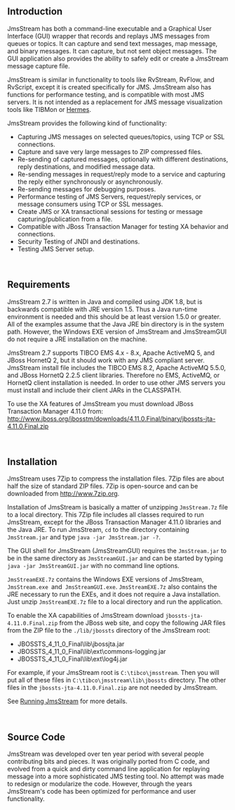 <html>
	<body>
		<h2><a name="intro"/> Introduction</h2>
		<p>JmsStream has both a command-line executable and a Graphical User Interface (GUI) wrapper that records and replays JMS messages from queues or topics. It can capture and send text messages, map message, and binary messages. It can capture, but not sent object messages. The GUI application also provides the ability to safely edit or create a JmsStream message capture file.</p>
		<p>JmsStream is similar in functionality to tools like RvStream, RvFlow, and RvScript, except it is created specifically for JMS. JmsStream also has functions for performance testing, and is compatible with most JMS servers. It is not intended as a replacement for JMS message visualization tools like TIBMon or <a href="http://www.hermesjms.com" target="_blank">Hermes</a>. </p>
		<p>JmsStream provides the following kind of functionality:</p>
		<ul>
			<li>Capturing JMS messages on selected queues/topics, using TCP or SSL connections.</li>
			<li>Capture and save very large messages to ZIP compressed files.</li>
			<li>Re-sending of captured messages, optionally with different destinations, reply destinations, and modified message data.</li>
			<li>Re-sending messages in request/reply mode to a service and capturing the reply either synchronously or asynchronously.</li>
			<li>Re-sending messages for debugging purposes.</li>
			<li>Performance testing of JMS Servers, request/reply services, or message consumers using TCP or SSL messages.</li>
			<li>Create JMS or XA transactional sessions for testing or message capturing/publication from a file.</li>
			<li>Compatible with JBoss Transaction Manager for testing XA behavior and connections.</li>
			<li>Security Testing of JNDI and destinations.</li>
			<li>Testing JMS Server setup.</li>
		</ul>
		<br/>
		<h2><a name="requirements"/>Requirements</h2>
		<p>JmsStream 2.7 is written in Java and compiled using JDK 1.8, but is backwards compatible with JRE version 1.5. Thus a Java run-time environment is needed and this should be at least version 1.5.0 or greater. All of the examples assume that the Java JRE bin directory is in the system path. However, the Windows EXE version of JmsStream and JmsStreamGUI do not require a JRE installation on the machine.</p>
		<p>JmsStream 2.7 supports TIBCO EMS 4.x - 8.x, Apache ActiveMQ 5, and JBoss HornetQ 2, but it should work with any JMS compliant server. JmsStream install file includes the TIBCO EMS 8.2, Apache ActiveMQ 5.5.0, and JBoss HornetQ 2.2.5 client libraries. Therefore no EMS, ActiveMQ, or HornetQ client installation is needed. In order to use other JMS servers you must install and include their client JARs in the CLASSPATH.</p>
		<p>To use the XA features of JmsStream you must download JBoss Transaction Manager 4.11.0 from:<br/>
			<a href="http://www.jboss.org/jbosstm/downloads/4.11.0.Final/binary/jbossts-jta-4.11.0.Final.zip" target="_blank">http://www.jboss.org/jbosstm/downloads/4.11.0.Final/binary/jbossts-jta-4.11.0.Final.zip</a>
		</p>
		<br/>
		<h2><a name="install"/>Installation</h2>
		<p>JmsStream uses 7Zip to compress the installation files. 7Zip files are about half the size of standard ZIP files. 7Zip is open-source and can be downloaded from <a href="http://www.7zip.org" title="7Zip Download">http://www.7zip.org</a>.</p>
		<p>Installation of JmsStream is basically a matter of unzipping <code>JmsStream.7z</code> file to a local directory. This 7Zip file includes all classes required to run JmsStream, except for the JBoss Transaction Manager 4.11.0 libraries and the Java JRE. To run JmsStream, <code>cd</code> to the directory containing <code>JmsStream.jar</code> and type <code>java -jar JmsStream.jar -?</code>.</p>
		<p>The GUI shell for JmsStream (JmsStreamGUI) requires the <code>JmsStream.jar</code> to be in the same directory as <code>JmsStreamGUI.jar</code> and can be started by typing <code>java -jar JmsStreamGUI.jar</code> with no command line options.</p>
		<p>
			<code>JmsStreamEXE.7z</code> contains the Windows EXE versions of JmsStream, <code>JmsStream.exe </code>and<code> JmsStreamGUI.exe</code>. <code>JmsStreamEXE.7z</code> also contains the JRE necessary to run the EXEs, and it does not require a Java installation. Just unzip <code>JmsStreamEXE.7z</code> file to a local directory and run the application.</p>
		<p>To enable the XA capabilities of JmsStream download <code>jbossts-jta-4.11.0.Final.zip</code> from the JBoss web site, and copy the following JAR files from the ZIP file to the <code>./lib/jbossts</code> directory of the JmsStream root:</p>
		<ul>
			<li>JBOSSTS_4_11_0_Final\lib\jbossjta.jar</li>
			<li>JBOSSTS_4_11_0_Final\lib\ext\commons-logging.jar</li>
			<li>JBOSSTS_4_11_0_Final\lib\ext\log4j.jar</li>
		</ul>
		<p>For example, if your JmsStream root is <code>C:\tibco\jmsstream</code>. Then you will put all of these files in <code>C:\tibco\jmsstream\lib\jbossts</code> directory. The other files in the <code>jbossts-jta-4.11.0.Final.zip</code> are not needed by JmsStream.</p>
		<p>See <a href="running.htm" target="_self">Running JmsStream</a> for more details.</p>
		<br/>
		<h2><a name="sourceCode"/>Source Code</h2>
		<p>JmsStream was developed over ten year period with several people contributing bits and pieces.  It was originally ported from C code, and evolved from a quick and dirty command line application for replaying message into a more sophisticated JMS testing tool.  No attempt was made to redesign or modularize the code.  However, through the years JmsStream's code has been optimized for performance and user functionality.</p>
	</body>
</html>
